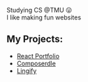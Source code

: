 Studying CS @TMU 😛 <br> 
I like making fun websites
## My Projects:
- [React Portfolio](https://mattp532.github.io/react-portfolio/)
- [Composerdle](https://mattp532.github.io/Composerdle/)
- [Lingify](https://mattp532.github.io/Lingify/)
<!--
**mattp532/mattp532** is a ✨ _special_ ✨ repository because its `README.md` (this file) appears on your GitHub profile.

Here are some ideas to get you started:

- 🔭 I’m currently working on ...
- 🌱 I’m currently learning ...
- 👯 I’m looking to collaborate on ...
- 🤔 I’m looking for help with ...
- 💬 Ask me about ...
- 📫 How to reach me: ...
- 😄 Pronouns: ...
- ⚡ Fun fact: ...
-->
